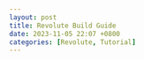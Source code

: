 ```yaml
---
layout: post
title: Revolute Build Guide
date: 2023-11-05 22:07 +0800
categories: [Revolute, Tutorial]
---
```

